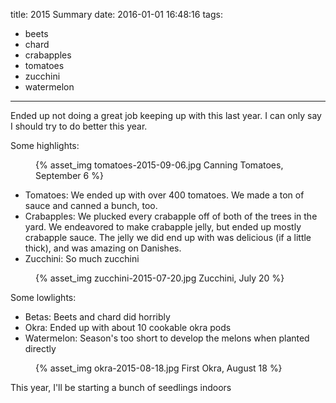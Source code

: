 title: 2015 Summary
date: 2016-01-01 16:48:16
tags:
  - beets
  - chard
  - crabapples
  - tomatoes
  - zucchini
  - watermelon
---

Ended up not doing a great job keeping up with this last year. I can only say I
should try to do better this year.

Some highlights:

<figure>
  {% asset_img tomatoes-2015-09-06.jpg Canning Tomatoes, September 6 %}
</figure>

- Tomatoes: We ended up with over 400 tomatoes. We made a ton of sauce and
  canned a bunch, too.
- Crabapples: We plucked every crabapple off of both of the trees in the yard.
  We endeavored to make crabapple jelly, but ended up mostly crabapple sauce.
  The jelly we did end up with was delicious (if a little thick), and was
  amazing on Danishes.
- Zucchini: So much zucchini

<figure>
  {% asset_img zucchini-2015-07-20.jpg Zucchini, July 20 %}
</figure>

Some lowlights:

- Betas: Beets and chard did horribly
- Okra: Ended up with about 10 cookable okra pods
- Watermelon: Season's too short to develop the melons when planted directly

<figure>
  {% asset_img okra-2015-08-18.jpg First Okra, August 18 %}
</figure>

This year, I'll be starting a bunch of seedlings indoors